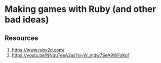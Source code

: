 # Making games with Ruby (and other bad ideas)

## Resources

1. https://www.ruby2d.com/
2. https://youtu.be/NNquTeeA2as?si=W_mdw7SeA9WFoKuf
